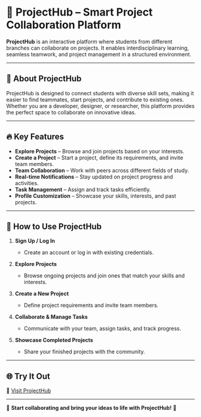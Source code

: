 # 🚀 ProjectHub – Smart Project Collaboration Platform  

**ProjectHub** is an interactive platform where students from different branches can collaborate on projects. It enables interdisciplinary learning, seamless teamwork, and project management in a structured environment.

---

## 🌟 About ProjectHub  

ProjectHub is designed to connect students with diverse skill sets, making it easier to find teammates, start projects, and contribute to existing ones. Whether you are a developer, designer, or researcher, this platform provides the perfect space to collaborate on innovative ideas.

---

## 🔥 Key Features  

- **Explore Projects** – Browse and join projects based on your interests.  
- **Create a Project** – Start a project, define its requirements, and invite team members.  
- **Team Collaboration** – Work with peers across different fields of study.  
- **Real-time Notifications** – Stay updated on project progress and activities.  
- **Task Management** – Assign and track tasks efficiently.  
- **Profile Customization** – Showcase your skills, interests, and past projects.  

---

## 🚀 How to Use ProjectHub  

1. **Sign Up / Log In**  
   - Create an account or log in with existing credentials.  

2. **Explore Projects**  
   - Browse ongoing projects and join ones that match your skills and interests.  

3. **Create a New Project**  
   - Define project requirements and invite team members.  

4. **Collaborate & Manage Tasks**  
   - Communicate with your team, assign tasks, and track progress.  

5. **Showcase Completed Projects**  
   - Share your finished projects with the community.  

---

## 🌐 Try It Out  

🔗 [Visit ProjectHub](https://projecthub-demo.com)  

---

🎉 **Start collaborating and bring your ideas to life with ProjectHub!** 🚀  
